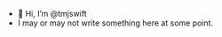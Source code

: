 - 👋 Hi, I’m @tmjswift
- I may or may not write something here at some point.

<!---
tmjswift/tmjswift is a ✨ special ✨ repository because its `README.md` (this file) appears on your GitHub profile.
You can click the Preview link to take a look at your changes.
--->
